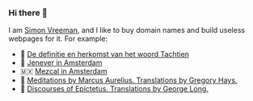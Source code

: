 ### Hi there 👋

I am [Simon Vreeman](https://vreeman.com), and I like to buy domain names and build useless webpages for it. For example:

- 📖 [De definitie en herkomst van het woord Tachtien](https://tachtien.nl)
- 🥃 [Jenever in Amsterdam](https://jenever.amsterdam)
- 🇲🇽 [Mezcal in Amsterdam](https://mezcal.amsterdam)
- 📘 [Meditations by Marcus Aurelius. Translations by Gregory Hays.](https://vreeman.com/meditations/)
- 📕 [Discourses of Epictetus. Translations by George Long.](https://vreeman.com/discourses/)

<!--
**simonvreeman/simonvreeman** is a ✨ _special_ ✨ repository because its `README.md` (this file) appears on your GitHub profile.

Here are some ideas to get you started:

- 🔭 I’m currently working on ...
- 🌱 I’m currently learning ...
- 👯 I’m looking to collaborate on ...
- 🤔 I’m looking for help with ...
- 💬 Ask me about ...
- 📫 How to reach me: ...
- 😄 Pronouns: ...
- ⚡ Fun fact: ...
-->
